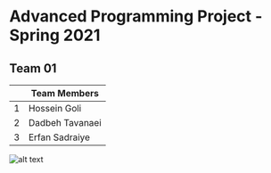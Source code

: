 # Advanced Programming Project - Spring 2021
## Team 01

||Team Members|
| --- | --- |
| 1      | Hossein Goli |
| 2      | Dadbeh Tavanaei |
| 3 | Erfan Sadraiye  |

![alt text](https://i.pinimg.com/originals/4a/75/64/4a75648f07c17aaf4b7728d76e127d54.png)

